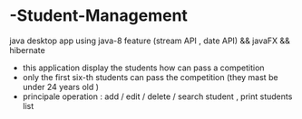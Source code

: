 # -Student-Management
java desktop app using java-8 feature (stream API , date API) &amp;&amp; javaFX  &amp;&amp;  hibernate  
- this application display the students how can pass a competition 
- only the first  six-th  students can pass the competition (they mast be under 24 years old )
- principale operation : add / edit / delete / search student , print students list  

